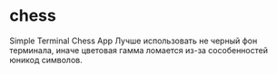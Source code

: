 # chess
Simple Terminal Chess App
Лучше использовать не черный фон терминала, иначе цветовая гамма ломается из-за сособенностей юникод символов.

